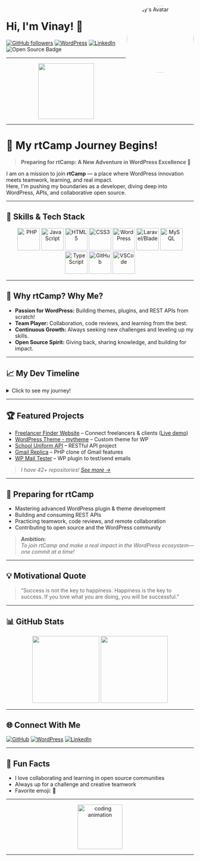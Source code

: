 <img align="right" src="https://avatars.githubusercontent.com/u/115158621?v=4" width="180" style="border-radius:50%" alt="Vinay's Avatar">

# Hi, I'm Vinay! 👋

[![GitHub followers](https://img.shields.io/github/followers/vinay070403?style=social)](https://github.com/vinay070403?tab=followers)
[![WordPress](https://img.shields.io/badge/-WordPress%20Profile-21759b?logo=wordpress&logoColor=white)](https://profiles.wordpress.org/vinay070403)
[![LinkedIn](https://img.shields.io/badge/-LinkedIn-blue?logo=linkedin&logoColor=white)](https://www.linkedin.com/in/vinay070403/)
![Open Source Badge](https://img.shields.io/badge/I%20%E2%9D%A4%EF%B8%8F%20Open%20Source-blueviolet?style=for-the-badge)

---

<p align="center">
  <img src="https://media.giphy.com/media/qgQUggAC3Pfv687qPC/giphy.gif" height="150"/>
</p>

---

# 🚀 My rtCamp Journey Begins!

> **Preparing for rtCamp: A New Adventure in WordPress Excellence 🚩**

I am on a mission to join **rtCamp** — a place where WordPress innovation meets teamwork, learning, and real impact.  
Here, I'm pushing my boundaries as a developer, diving deep into WordPress, APIs, and collaborative open source.

---

## 🌟 Skills & Tech Stack

<p align="center">
  <img src="https://cdn.jsdelivr.net/gh/devicons/devicon/icons/php/php-original.svg" width="60" alt="PHP" title="PHP"/>
  <img src="https://cdn.jsdelivr.net/gh/devicons/devicon/icons/javascript/javascript-original.svg" width="60" alt="JavaScript" title="JavaScript"/>
  <img src="https://cdn.jsdelivr.net/gh/devicons/devicon/icons/html5/html5-original.svg" width="60" alt="HTML5" title="HTML5"/>
  <img src="https://cdn.jsdelivr.net/gh/devicons/devicon/icons/css3/css3-original.svg" width="60" alt="CSS3" title="CSS3"/>
  <img src="https://cdn.jsdelivr.net/gh/devicons/devicon/icons/wordpress/wordpress-original.svg" width="60" alt="WordPress" title="WordPress"/>
  <img src="https://cdn.jsdelivr.net/gh/devicons/devicon/icons/laravel/laravel-plain.svg" width="60" alt="Laravel/Blade" title="Laravel/Blade"/>
  <img src="https://cdn.jsdelivr.net/gh/devicons/devicon/icons/mysql/mysql-original.svg" width="60" alt="MySQL" title="MySQL"/>
  <img src="https://cdn.jsdelivr.net/gh/devicons/devicon/icons/typescript/typescript-original.svg" width="60" alt="TypeScript" title="TypeScript"/>
  <img src="https://cdn.jsdelivr.net/gh/devicons/devicon/icons/github/github-original.svg" width="60" alt="GitHub" title="GitHub"/>
  <img src="https://cdn.jsdelivr.net/gh/devicons/devicon/icons/vscode/vscode-original.svg" width="60" alt="VSCode" title="VSCode"/>
</p>

---

## 🎯 Why rtCamp? Why Me?

- **Passion for WordPress:** Building themes, plugins, and REST APIs from scratch!
- **Team Player:** Collaboration, code reviews, and learning from the best.
- **Continuous Growth:** Always seeking new challenges and leveling up my skills.
- **Open Source Spirit:** Giving back, sharing knowledge, and building for impact.

---

## 📈 My Dev Timeline

<details>
  <summary>Click to see my journey!</summary>
  <ul>
    <li><b>2022</b> – Started coding and explored web fundamentals</li>
    <li><b>2023</b> – Built my first WordPress theme, APIs, and freelance platform</li>
    <li><b>2024</b> – Advanced into plugin dev, REST APIs, teamwork & open source</li>
    <li><b>Now</b> – <b>rtCamp Preparation</b>: mastering WordPress, collaborating, and aiming for impact!</li>
    <li><b>Future</b> – Dreaming big, growing with rtCamp, and contributing to open source</li>
  </ul>
</details>

---

## 🏆 Featured Projects

- [Freelancer Finder Website](https://github.com/vinay070403/freelancer) – Connect freelancers & clients ([Live demo](https://freelancer-lac.vercel.app))
- [WordPress Theme - mytheme](https://github.com/vinay070403/mytheme) – Custom theme for WP
- [School Uniform API](https://github.com/vinay070403/school-uniform-api) – RESTful API project
- [Gmail Replica](https://github.com/vinay070403/gmail_replica) – PHP clone of Gmail features
- [WP Mail Tester](https://github.com/vinay070403/WP_Mail_Test) – WP plugin to test/send emails

> _I have 42+ repositories! [See more →](https://github.com/search?q=user:vinay070403&sort=stars&order=desc)_

---

## 💪 Preparing for rtCamp

- Mastering advanced WordPress plugin & theme development
- Building and consuming REST APIs
- Practicing teamwork, code reviews, and remote collaboration
- Contributing to open source and the WordPress community

> **Ambition:**  
> *To join rtCamp and make a real impact in the WordPress ecosystem—one commit at a time!*

---

## 💡 Motivational Quote

> “Success is not the key to happiness. Happiness is the key to success. If you love what you are doing, you will be successful.”

---

## 📊 GitHub Stats

<p align="center">
  <img src="https://github-readme-stats.vercel.app/api?username=vinay070403&show_icons=true&theme=radical" height="180"/>
  <img src="https://github-readme-streak-stats.herokuapp.com/?user=vinay070403&theme=radical" height="180"/>
</p>

---

## 🌐 Connect With Me

[![GitHub](https://img.shields.io/badge/GitHub-vinay070403-333?logo=github)](https://github.com/vinay070403)
[![WordPress](https://img.shields.io/badge/WordPress-vinay070403-21759b?logo=wordpress&logoColor=white)](https://profiles.wordpress.org/vinay070403)
[![LinkedIn](https://img.shields.io/badge/LinkedIn-vinay070403-blue?logo=linkedin&logoColor=white)](https://www.linkedin.com/in/vinay070403/)

---

## 🎉 Fun Facts

- I love collaborating and learning in open source communities
- Always up for a challenge and creative teamwork
- Favorite emoji: 🚀

---

<p align="center">
  <img src="https://media.giphy.com/media/qgQUggAC3Pfv687qPC/giphy.gif" height="120" alt="coding animation"/>
</p>

---

<!--
✨ This README appears at the top of your GitHub profile! ✨
If you want to add more info, just let me know!
-->
